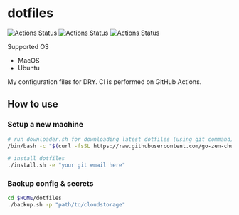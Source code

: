 # dotfiles

[![Actions Status](https://github.com/go-zen-chu/dotfiles/actions/workflows/check-installer.yml/badge.svg)](https://github.com/go-zen-chu/dotfiles/actions/workflows/check-installer.yml)
[![Actions Status](https://github.com/go-zen-chu/dotfiles/actions/workflows/check-downloader.yml/badge.svg)](https://github.com/go-zen-chu/dotfiles/actions/workflows/check-downloader.yml)
[![Actions Status](https://github.com/go-zen-chu/dotfiles/actions/workflows/check-backup.yml/badge.svg)](https://github.com/go-zen-chu/dotfiles/actions/workflows/check-backup.yml)

Supported OS

- MacOS
- Ubuntu

My configuration files for DRY. CI is performed on GitHub Actions.

## How to use

### Setup a new machine

```bash
# run downloader.sh for downloading latest dotfiles (using git command)
/bin/bash -c "$(curl -fsSL https://raw.githubusercontent.com/go-zen-chu/dotfiles/refs/heads/master/downloader.sh)"

# install dotfiles
./install.sh -e "your git email here"
```

### Backup config & secrets

```bash
cd $HOME/dotfiles
./backup.sh -p "path/to/cloudstorage"
```
